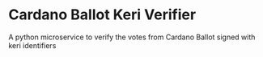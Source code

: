 # Cardano Ballot Keri Verifier
A python microservice to verify the votes from Cardano Ballot signed with keri identifiers